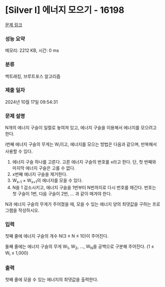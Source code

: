 # [Silver I] 에너지 모으기 - 16198 

[문제 링크](https://www.acmicpc.net/problem/16198) 

### 성능 요약

메모리: 2212 KB, 시간: 0 ms

### 분류

백트래킹, 브루트포스 알고리즘

### 제출 일자

2024년 10월 17일 09:54:31

### 문제 설명

<p>N개의 에너지 구슬이 일렬로 놓여져 있고, 에너지 구슬을 이용해서 에너지를 모으려고 한다.</p>

<p>i번째 에너지 구슬의 무게는 W<sub>i</sub>이고, 에너지를 모으는 방법은 다음과 같으며, 반복해서 사용할 수 있다.</p>

<ol>
	<li>에너지 구슬 하나를 고른다. 고른 에너지 구슬의 번호를 x라고 한다. 단, 첫 번째와 마지막 에너지 구슬은 고를 수 없다.</li>
	<li>x번째 에너지 구슬을 제거한다.</li>
	<li>W<sub>x-1</sub> × W<sub>x+1</sub>의 에너지를 모을 수 있다.</li>
	<li>N을 1 감소시키고, 에너지 구슬을 1번부터 N번까지로 다시 번호를 매긴다. 번호는 첫 구슬이 1번, 다음 구슬이 2번, ... 과 같이 매겨야 한다.</li>
</ol>

<p>N과 에너지 구슬의 무게가 주어졌을 때, 모을 수 있는 에너지 양의 최댓값을 구하는 프로그램을 작성하시오.</p>

### 입력 

 <p>첫째 줄에 에너지 구슬의 개수 N(3 ≤ N ≤ 10)이 주어진다.</p>

<p>둘째 줄에는 에너지 구슬의 무게 W<sub>1</sub>, W<sub>2</sub>, ..., W<sub>N</sub>을 공백으로 구분해 주어진다. (1 ≤ W<sub>i</sub> ≤ 1,000)</p>

### 출력 

 <p>첫째 줄에 모을 수 있는 에너지의 최댓값을 출력한다.</p>

